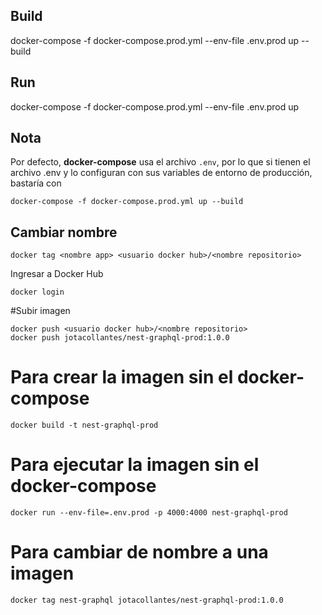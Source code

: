 ## Build
docker-compose -f docker-compose.prod.yml --env-file .env.prod up --build

## Run
docker-compose -f docker-compose.prod.yml --env-file .env.prod up

## Nota
Por defecto, __docker-compose__ usa el archivo ```.env```, por lo que si tienen el archivo .env y lo configuran con sus variables de entorno de producción, bastaría con
```
docker-compose -f docker-compose.prod.yml up --build
```

## Cambiar nombre
```
docker tag <nombre app> <usuario docker hub>/<nombre repositorio>
```
Ingresar a Docker Hub
```
docker login
```

#Subir imagen
```
docker push <usuario docker hub>/<nombre repositorio>
docker push jotacollantes/nest-graphql-prod:1.0.0
```

# Para crear la imagen sin el docker-compose
```
docker build -t nest-graphql-prod
```
# Para ejecutar la imagen sin el docker-compose
```
docker run --env-file=.env.prod -p 4000:4000 nest-graphql-prod
```
# Para cambiar de nombre a una imagen
```
docker tag nest-graphql jotacollantes/nest-graphql-prod:1.0.0
```